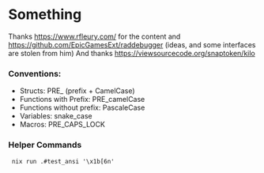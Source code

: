 # Something
Thanks https://www.rfleury.com/ for the content and https://github.com/EpicGamesExt/raddebugger (ideas, and some interfaces are stolen from him)
And thanks https://viewsourcecode.org/snaptoken/kilo

### Conventions:
- Structs: PRE_ (prefix + CamelCase)
- Functions with Prefix: PRE_camelCase 
- Functions without prefix: PascaleCase 
- Variables: snake_case 
- Macros: PRE_CAPS_LOCK

### Helper Commands

``` fish
 nix run .#test_ansi '\x1b[6n'
```

